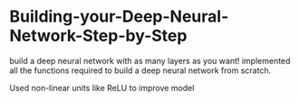 # Building-your-Deep-Neural-Network-Step-by-Step

build a deep neural network with as many layers as you want!
implemented all the functions required to build a deep neural network from scratch.

Used non-linear units like ReLU to improve model

